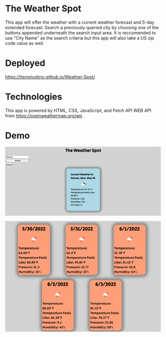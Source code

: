 # The Weather Spot
This app will offer the weather with a current weather forecast and 5-day extended forecast. Search a previously queried city by choosing one of the buttons appended underneath the search input area. It is reccomended to use "City Name" as the search criteria but this app will also take a US zip code value as well.

# Deployed
https://itsmejustino.github.io/Weather-Spot/

# Technologies

This app is powered by HTML, CSS, JavaScript, and Fetch API
WEB API from https://openweathermap.org/api .

# Demo
![alt text](https://github.com/itsmejustino/Weather-Spot/blob/58b77b92e7021ce018f62c241a0c0ac24bf52386/assets/WS-dem.PNG)

![alt text](https://github.com/itsmejustino/Weather-Spot/blob/58b77b92e7021ce018f62c241a0c0ac24bf52386/assets/WS-dem-ex.PNG)
